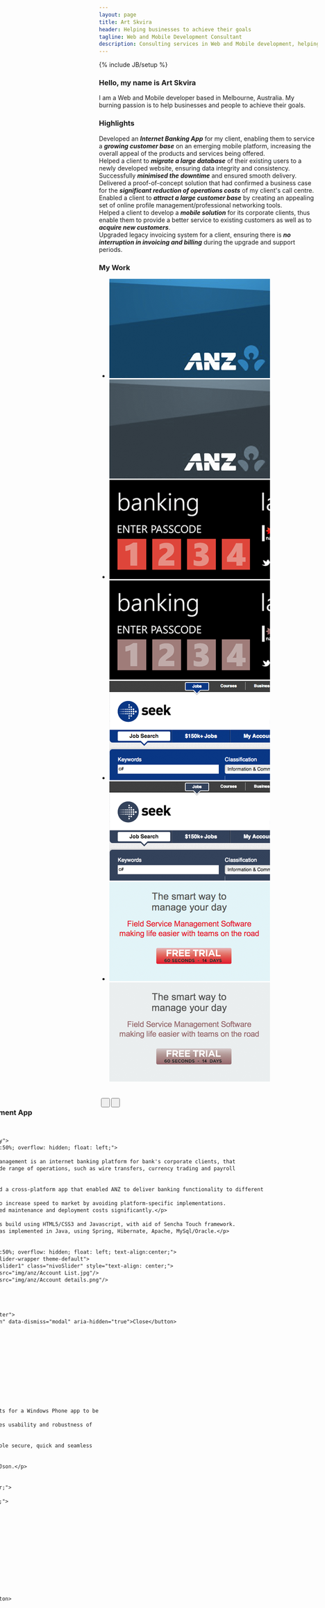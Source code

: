 ```yaml
---
layout: page
title: Art Skvira
header: Helping businesses to achieve their goals
tagline: Web and Mobile Development Consultant
description: Consulting services in Web and Mobile development, helping businesses to achieve their goals - bring additional revenue, cut costs, expand customer base, solve pressing problems.
---
```

{% include JB/setup %}

<h3>Hello, my name is Art Skvira</h3>
<p class="lead">
    I am a Web and Mobile developer based in Melbourne, Australia.
    My burning passion is to help businesses and people to achieve their goals.
</p>

<h3>Highlights</h3>
<div class="row-fluid work-summary">
    <div class="span6">
    Developed an <em><strong>Internet Banking App</strong></em> for my client, enabling
    them to service a <em><strong>growing customer base</strong></em> on an emerging mobile platform, 
    increasing the overall appeal of the products and services being offered.
    </div>
    <div class="span6">
    Helped a client to <em><strong>migrate a large database</strong></em> of their existing users to a
    newly developed website, ensuring data integrity and consistency. Successfully 
    <em><strong>minimised the downtime</strong></em> and ensured smooth delivery.
    </div>
</div>
<div class="row-fluid work-summary">
    <div class="span6">
    Delivered a proof-of-concept solution that had confirmed a business case for 
    the <em><strong>significant reduction of operations costs</strong></em> of my client's call centre.
    </div>
    <div class="span6">
    Enabled a client to <em><strong>attract a large customer base</strong></em> by creating an appealing
    set of online profile management/professional networking tools.
    </div>
</div>
<div class="row-fluid work-summary">
    <div class="span6">
    Helped a client to develop a <em><strong>mobile solution</strong></em> for its corporate clients,
    thus enable them to provide a better service to existing customers as well 
    as to <em><strong>acquire new customers</strong></em>.
    </div>
    <div class="span6">
    Upgraded legacy invoicing system for a client, ensuring there is <em><strong>no
    interruption in invoicing and billing</strong></em> during the upgrade and support periods.
    </div>
</div>


<h3>My Work</h3>

<!--div class="projects">
    <div class="row">
        <div class="span3 project">
            <img src="/img/anz/anz-iphone-app.png" alt="ANZ iPhone App" />
            <img src="/img/anz/anz-iphone-app-bw.png" alt="ANZ iPhone App" class="top"/>
        </div>
        <div class="span3 project">
        </div>
        <div class="span3 project">
        </div>
        <div class="span3 project">
        </div>
    </div>
</div-->


<ul class="thumbnails">
  <li class="span3">
    <a href="#p1" data-id="1" class="thumbnail project" data-toggle="modal">
      <img src="/img/anz/anz-iphone-app.png" alt="ANZ iPhone App" />
      <img src="/img/anz/anz-iphone-app-bw.png" alt="ANZ iPhone App" class="top"/>
    </a>
  </li>
  <li class="span3">
    <a href="#p2" data-id="2" class="thumbnail project" data-toggle="modal">
        <img src="/img/nab/nab-windows-phone-7-app.png" alt="NAB Windows Phone 7 App" />
        <img src="/img/nab/nab-windows-phone-7-app-bw.png" alt="NAB Windows Phone 7 App" class="top"/>
    </a>
  </li>
  <li class="span3">
    <a href="#p3" data-id="3" class="thumbnail project" data-toggle="modal">
        <img src="/img/seek-tile.png" alt="SEEK" />
        <img src="/img/seek-tile-bw.png" alt="SEEK" class="top"/>
    </a>
  </li>
  <li class="span3">
    <a href="#p4" data-id="4" class="thumbnail project" data-toggle="modal">
        <img src="/img/scheduleflow-saas-solution.png" alt="Scheduleflow SaaS Solution"/>
        <img src="/img/scheduleflow-saas-solution-bw.png" alt="Scheduleflow SaaS Solution" class="top"/>
    </a>
  </li>
</ul>


<script>

    var projectID           = 0; 

    $(document).on("click", ".project", function () {
        projectID = $(this).data('id');      
        $('#p' + projectID + '').modal('show');
    });

    jQuery(document).ready(function($) {
        $('#slider1').nivoSlider({
            effect: 'sliceDown', 
            slices: 1, 
            boxCols: 1, 
            boxRows: 1, 
            animSpeed: 100, 
            pauseTime: 300000,
            startSlide: 0, 
            directionNav: true, 
            controlNav: false, 
            controlNavThumbs: false, 
            pauseOnHover: true, 
            manualAdvance: false,             
            randomStart: false        
        });

        $('#slider2').nivoSlider({
                    effect: 'sliceDown', 
                    slices: 1, 
                    boxCols: 1, 
                    boxRows: 1, 
                    animSpeed: 100, 
                    pauseTime: 300000,
                    startSlide: 0, 
                    directionNav: true, 
                    controlNav: false, 
                    controlNavThumbs: false, 
                    pauseOnHover: true, 
                    manualAdvance: false,             
                    randomStart: false        
                });

        $('#slider3').nivoSlider({
                    effect: 'sliceDown', 
                    slices: 1, 
                    boxCols: 1, 
                    boxRows: 1, 
                    animSpeed: 100, 
                    pauseTime: 300000,
                    startSlide: 0, 
                    directionNav: true, 
                    controlNav: false, 
                    controlNavThumbs: false, 
                    pauseOnHover: true, 
                    manualAdvance: false,             
                    randomStart: false        
                });

        $('#slider4').nivoSlider({
                    effect: 'sliceDown', 
                    slices: 1, 
                    boxCols: 1, 
                    boxRows: 1, 
                    animSpeed: 100, 
                    pauseTime: 300000,
                    startSlide: 0, 
                    directionNav: true, 
                    controlNav: false, 
                    controlNavThumbs: false, 
                    pauseOnHover: true, 
                    manualAdvance: false,             
                    randomStart: false        
                });
            jQuery('.prev').click(function(){
                Previous(projectID);
              });

              jQuery('.next').click(function(){
                Next(projectID);
              });
     });
     function Next(currentProjectID)
    {
        var next_project_id = currentProjectID + 1;
        var num = parseInt(next_project_id);
        if (num!=5){
            projectID = next_project_id;
            $('#p' + currentProjectID + '').removeClass('fade').modal('hide');
            $('#p' + next_project_id + '').removeClass('fade').modal('show');
        }
    }
    function Previous(currentProjectID)
    {
        var prev_project_id = currentProjectID - 1;
        var num = parseInt(prev_project_id);
        if (num!=0){
            projectID = prev_project_id;
            $('#p' + currentProjectID + '').removeClass('fade').modal('hide');
            $('#p' + prev_project_id + '').removeClass('fade').modal('show');
        }
    }
</script>


<!-- Projects modal -->
<div id="p1" class="modal hide fade" tabindex="-1" role="dialog" aria-labelledby="myModalLabel" aria-hidden="true" style="width:760px; margin-left: -380px">
    <div class="modal-header">
        <button type="button" class="close" data-dismiss="modal" aria-hidden="true">×</button>
        <div style="width:100%; overflow:hidden">
            <h3 id="projectName" style="float:left; width:48%">ANZ Cash Management App</h3>
            <div class="btn-group" style="float:left; margin-left: 20px; width:48%">
                <button class="btn btn-small btn-primary prev"><i class="icon-arrow-left icon-white">&nbsp;</i></button>                    
                <button class="btn btn-small btn-primary next"><i class="icon-arrow-right icon-white">&nbsp;</i></button>
            </div>
        </div>
            
    </div>
    <div class="modal-body">
        <div style="width:50%; overflow: hidden; float: left;">

            <p>ANZ Cash management is an internet banking platform for bank's corporate clients, that 
            simplifies wide range of operations, such as wire transfers, currency trading and payroll management.</p>
            
            <p>I developed a cross-platform app that enabled ANZ to deliver banking functionality to different mobile platforms.
            This helped to increase speed to market by avoiding platform-specific implementations. 
            It also reduced maintenance and deployment costs significantly.</p>

            <p>The app was build using HTML5/CSS3 and Javascript, with aid of Sencha Touch framework.
            Server side was implemented in Java, using Spring, Hibernate, Apache, MySql/Oracle.</p>
        
        </div>
        <div style="width:50%; overflow: hidden; float: left; text-align:center;">
            <div class="slider-wrapper theme-default">
                <div id="slider1" class="nivoSlider" style="text-align: center;">
                    <img src="img/anz/Account List.jpg"/>
                    <img src="img/anz/Account details.png"/>                    
                </div>
            </div>            
        </div>
    </div>
    <div class="modal-footer">
        <button class="btn" data-dismiss="modal" aria-hidden="true">Close</button>        
    </div>
</div>

<!-- Projects modal -->
<div id="p2" class="modal hide fade" tabindex="-1" role="dialog" aria-labelledby="myModalLabel" aria-hidden="true" style="width:760px; margin-left: -380px">
    <div class="modal-header">
        <button type="button" class="close" data-dismiss="modal" aria-hidden="true">×</button>
        <div style="width:100%; overflow:hidden">
            <h3 id="projectName" style="float:left; width:48%">Internet Banking App for NAB</h3>
            <div class="btn-group" style="float:left; margin-left: 20px; width:48%">
                <button class="btn btn-small btn-primary prev"><i class="icon-arrow-left icon-white">&nbsp;</i></button>                    
                <button class="btn btn-small btn-primary next"><i class="icon-arrow-right icon-white">&nbsp;</i></button>
            </div>
        </div>
            
    </div>
    <div class="modal-body">
        <div style="width:50%; overflow: hidden; float: left;">
            
            <p>NAB was getting quite a large number of requests from its clients for a Windows Phone app to be developed.
            I assisted them in development of this app, ensuring that it matches usability and robustness of the existing iOS/Android apps.</p>

            <p>Strong emphasis was put on integration with existing API to enable secure, quick and seamless Internet Banking experience for its users.</p>

            <p>The app was built using C#, Silverlight, Windows Phone 7, Ajax/Json.</p>

        </div>
        <div style="width:50%; overflow: hidden; float: left; text-align:center;">
            <div class="slider-wrapper theme-default">
                <div id="slider2" class="nivoSlider" style="text-align: center;">
                    <img src="img/nab/nab-passcode.png"/> 
                    <img src="img/nab/nab-exchange.png"/>
                    <img src="img/nab/nab-rates.png"/>
                    <img src="img/nab/nab-map.png"/> 
                    <img src="img/nab/nab-latest.png"/> 
                    <img src="img/nab/nab-locator.png"/> 
                    <img src="img/nab/nab-branch.png"/>
                    <img src="img/nab/nab-contact.png"/> 
                </div>
            </div>            
        </div>
    </div>
    <div class="modal-footer">
        <button class="btn" data-dismiss="modal" aria-hidden="true">Close</button>        
    </div>
</div>

<!-- Projects modal -->
<div id="p3" class="modal hide fade" tabindex="-1" role="dialog" aria-labelledby="myModalLabel" aria-hidden="true" style="width:760px; margin-left: -380px">
    <div class="modal-header">
        <button type="button" class="close" data-dismiss="modal" aria-hidden="true">×</button>
        <div style="width:100%; overflow:hidden">
            <h3 id="projectName" style="float:left; width:48%">SEEK</h3>
            <div class="btn-group" style="float:left; margin-left: 20px; width:48%">
                <button class="btn btn-small btn-primary prev"><i class="icon-arrow-left icon-white">&nbsp;</i></button>                    
                <button class="btn btn-small btn-primary next"><i class="icon-arrow-right icon-white">&nbsp;</i></button>
            </div>
        </div>
            
    </div>
    <div class="modal-body">
        <div style="width:50%; overflow: hidden; float: left;">
            <p>Seek is a leading job board in Australia with hundreds of thousands users visiting the site every day. I participated in a number of key projects for the business, ranging from massive data transformation initiatives to front-end user experience improvements.</p>
            <p>My involvement helped business to achieve target delivery dates, minimise the website's downtime during deployment periods as well as to ensure no interruption in invoicing/billing cycles.</p>
            <p>Technologies used: C#, .NET, ASP.NET, MVC.NET, SQL Server, HTML/CSS, Javascript</p>
        </div>
        <div style="width:50%; overflow: hidden; float: left; text-align:center;">
            <div class="slider-wrapper theme-default">
                <div id="slider3" class="nivoSlider" style="text-align: center;">
                    <img src="img/seek.png"/>
                </div>
            </div>            
        </div>
    </div>
    <div class="modal-footer">
        <button class="btn" data-dismiss="modal" aria-hidden="true">Close</button>        
    </div>
</div>

<!-- Projects modal -->
<div id="p4" class="modal hide fade" tabindex="-1" role="dialog" aria-labelledby="myModalLabel" aria-hidden="true" style="width:760px; margin-left: -380px">
    <div class="modal-header">
        <button type="button" class="close" data-dismiss="modal" aria-hidden="true">×</button>
        <div style="width:100%; overflow:hidden">
            <h3 id="projectName" style="float:left; width:48%">Scheduleflow</h3>
            <div class="btn-group" style="float:left; margin-left: 20px; width:48%">
                <button class="btn btn-small btn-primary prev"><i class="icon-arrow-left icon-white">&nbsp;</i></button>                    
                <button class="btn btn-small btn-primary next"><i class="icon-arrow-right icon-white">&nbsp;</i></button>
            </div>
        </div>
            
    </div>
    <div class="modal-body">
        <div style="width:50%; overflow: hidden; float: left;">
           <p>Scheduleflow is a Software as a Service product, that helps small and medium business to organise their day, manage relationship with clients and achieve higher utilisation of their time.</p>
           <p>I was involved as a technical consultant from the very early days, helping the business to select right technologies and tools to ensure rapid delivery and iteration, as well as carrying out major software design and development work.</p>
           <p>I implemented a number of development and deployment processes to ensure high quality of the product, as well as quick pace of iteration. This enabled the business to arrive at the working revenue model, minimising the expenditures.</p>
           <p>The solution was built using Python, Django, JavaScript, HTML/CSS, Postgresql</p>
        </div>
        <div style="width:50%; overflow: hidden; float: left; text-align:center;">
            <div class="slider-wrapper theme-default">
                <div id="slider4" class="nivoSlider" style="text-align: center;">
                    <img src="img/scheduleflow.png"/>
                </div>
            </div>
        </div>
    </div>
    <div class="modal-footer">
        <button class="btn" data-dismiss="modal" aria-hidden="true">Close</button>        
    </div>
</div>
###What my clients say
<blockquote>
    <p>
    Art has been instrumental in the early days of Scheduleflow. His expertise 
    and hands-on involvement enabled us to iterate rapidly, build and deliver 
    what our target market needed.
    <a class="more" data-ga-category="Links" data-ga-action="Testimonial" data-ga-label="Paul">more...</a>
    <span class="more-content">
    <br/>Art demonstrated his insight into development practices, by implementing 
    streamlined development processes, allowing us to deliver features rapidly 
    and to a very high level of quality. This meant we had dramatically reduced 
    delivery timelines and minimal physical testing.
    <br/>
    Art is one of the most intelligent and broadly skilled senior consultants I 
    have worked with. I recommend him whole heartedly and would work with him 
    again in a nano second.
    </span>
    </p>
    <small><cite>Paul Tyrrel, CEO, <a target="_blank" href="http://scheduleflow.com">scheduleflow.com</a></cite></small>
</blockquote>
<blockquote>
    <p>
    Art ranks amongst the best web developers I have worked with. He has the rare combination
    of strong technical skills, people skills and a good awareness of the larger business challenges.
    <a class="more" data-ga-category="Links" data-ga-action="Testimonial" data-ga-label="David">more...</a>
    <span class="more-content">He is always proactive with his research and contributions to the rest of the team. I recommend
    Art thoroughly to any prospective employer and would happily work with him on any future engagements.</span>
    </p>
    <small><cite>David Hodgman, Business Analyst, <a target="_blank" href="http://linkme.com.au">linkme.com.au</a></cite></small>
</blockquote>
<blockquote>
    <p>
    Art is an extremely talented developer with a passion to do things better. Art was always willing to tackle the 
    problems others would hate. Never scared to refactor the most complex code.
    <a class="more" data-ga-category="Links" data-ga-action="Testimonials" data-ga-label="Alan">more...</a>
    <span class="more-content">The quality of his work and attention to detail was a great asset to SEEK during some really challenging and complex projects.</span>
    </p>
    <small><cite>Alan Mastrantoni, Solutions Lead, <a target="_blank" href="http://www.seek.com.au">seek.com.au</a></cite></small>
</blockquote>
<blockquote>
    <p>
    Art is a highly skilled and highly motivated developer. He has an excellent grasp of software architecture and .net technologies.
    His skills combined with his enthusiasm for software development make him a valuable asset to any team.
    <a class="more" data-ga-category="Links" data-ga-action="Testimonials" data-ga-label="Andrew">more...</a>
    <span class="more-content">He is definitely one of the best developers I have worked with.</span>
    </p>
    <small id="contact"><cite>Andrew Harvey, Senior Developer, Department of Education, Victoria</cite></small>
</blockquote>

<h3>Let's Talk</h3>

<div class="row-fluid">
    <div class="span7">
        <p>Have you a new project coming up? Drop me a line and we will discuss it.</p>

        Send an email to <a href="mailto:art@nimblegecko.com" data-ga-category="Links" data-ga-action="Contact" data-ga-label="email">art@nimblegecko.com</a>,
        or simply call me on <a href="tel:0416394620" data-ga-category="Links" data-ga-action="Contact" data-ga-label="Mobile AU">0416 394 620</a>
        <!--small>(outside of Australia dial <a href="tel:+61416394620" data-ga-category="Links" data-ga-action="Contact" data-ga-label="Mobile Int">+61 416 394 620</a>)</small-->
    </div>
    <div class="span3">
        <div style="display: none;" id="divContact">
            <div id="wufoo-z7x3p9">
                Fill out my <a href="http://nimblegecko.wufoo.com/forms/z7x3p9">online form</a>.
            </div>
            <script type="text/javascript">var z7x3p9;(function(d, t) {
            var s = d.createElement(t), options = {
            'userName':'nimblegecko', 
            'formHash':'z7x3p9', 
            'autoResize':true,
            'height':'497',
            'async':true,
            'header':'show'};
            s.src = ('https:' == d.location.protocol ? 'https://' : 'http://') + 'wufoo.com/scripts/embed/form.js';
            s.onload = s.onreadystatechange = function() {
            var rs = this.readyState; if (rs) if (rs != 'complete') if (rs != 'loaded') return;
            try { z7x3p9 = new WufooForm();z7x3p9.initialize(options);z7x3p9.display(); } catch (e) {}};
            var scr = d.getElementsByTagName(t)[0], par = scr.parentNode; par.insertBefore(s, scr);
            })(document, 'script');</script>
        </div>
        <a id="btnContact" class="btn btn-primary btn-large btn-block" 
           data-ga-category="Links" data-ga-action="Contact" data-ga-label="Contact Form"
           href="#divContact">Contact me</a>
        <script>
            (function($) {
                $('#btnContact').fancybox({
                    width: '70%',
                    height: '60%',
                    minWidth: 600,
                    openEffect: 'elastic',
                    closeEffect: 'elastic'
                })
            })(jQuery)
        </script>
    </div>
</div>


<h3>My Experience</h3>
<div class="summary" markdown="1">
- 10+ years of experience in Web, Mobile and Database development
- Reverse-engineering and dealing with legacy codebases
- Architecture, Design Patterns, Code Review/Refactoring, Continuous Integration, Test-Driven Development
- Thorough experience in Object-Oriented Programming and Design and Functional Programming
- Hands-on experience in SDLC, Agile / Extreme Programming
- User Experience and Interface Design
</div>

<h3>Skills</h3>

<dl class="skills">
        <dt>Languages</dt>
        <dd>C#, JavaScript, Python, Objective C, Java</dd>

        <dt>Web Development</dt>
        <dd>.NET  1.1-4.0, Ajax, REST, Web Services<br/>
        jQuery/Sencha Touch/Prototype, HTML5/CSS3<br/>
        MVC.NET, ASP.NET, Silverlight, Django, node.js</dd>

        <dt>Frameworks/Mobile</dt>
        <dd>AWS / EC2, J2EE<br/>
        Django, node.js<br/>
        iOS, Windows Phone 7</dd>

        <dt>Database / Modelling</dt>
        <dd>SQL Server, Oracle, PostgreSQL, MySql, MongoDB<br/>
        T-SQL, PL/SQL, LINQ, UML, XML/XSL, XPath<br/>
        Hibernate/NHibernate, ADO.NET, Spring.NET</dd>

        <dt>Toolset</dt>
        <dd>Visual Studio .NET 2003/05/08/10, Eclipse, XCode, AppCode<br/>
        Enterprise Architect, TeamCity, Jenkins, NUnit/JUnit, NUnitAsp<br/>
        TFS, SVN, CVS, Git, Mercurial</dd>
</dl>

###Social

<div class="row">
    <div class="span3">
        <img src="/img/linkedin.jpg" alt="linkedin" height="32" width="32" />
        <a target="_blank" href="http://au.linkedin.com/in/skvira/">LinkedIn Profile</a>
    </div>
</div>
<div class="row">
    <div class="span3">
        <img src="/img/github.png" alt="Github"/>
        <a target="_blank" href="https://github.com/ArtS">ArtS on Github</a>
    </div>
</div>
<div class="row">
    <div class="span3">
        <img src="/img/stackoverflow.png" width="32" height="32" alt="Stackoverflow"/>
        <a target="_blank" href="http://stackoverflow.com/users/62194/art">Stackoverflow profile</a>
    </div>
</div>
<div class="row">
    <div class="span3">
        <img src="/img/twitter.png" alt="Twitter" width="32" height="32" />
        <a target="_blank" href="https://twitter.com/#!smartial_arts">Twitter stream</a>
    </div>
</div>
<div class="row">
    <div class="span3">
        <img src="/img/twitter.png" alt="Twitter" width="32" height="32" />
        <a target="_blank" href="http://reader.nimblegecko.com">Minimalistic Twitter Reader</a>
    </div>
</div>
